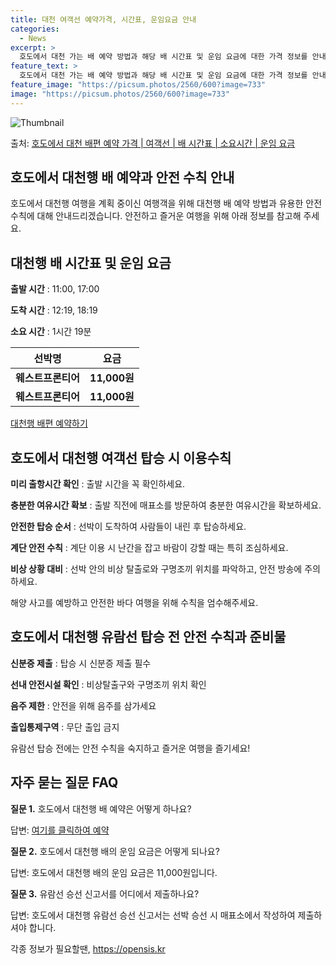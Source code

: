 ```yaml
---
title: 대천 여객선 예약가격, 시간표, 운임요금 안내
categories:
  - News
excerpt: >
  호도에서 대천 가는 배 예약 방법과 해당 배 시간표 및 운임 요금에 대한 가격 정보를 안내 드리겠습니다. 안전하고 재밋는 대천행 여행을 위해 아래 정보 참고하시기 바랍니다. 대천행 배편 예약하기 👈 클릭호도에서 대천행 배 시간표출발 시간도착 시간소요 시간선박명요금11:0012:191시간 19분웨스트프론티어11,000원17:0018:191시간 19분웨스트프론티어11,000원대천행 배편 예약하기 👈 클릭호도에서 대천행 여객선 탑승 시 이용수칙호도에서 대천행 여객선을 이용할 때 꼭 지켜야 할 중요한 수칙을 소개합니다.미리 출항시간 확인: 호도에서 대천행 배 출항시간을 꼭 확인하세요.충분한 여유시간 확보: 선차가 혼잡해질 수 있는 출항 직전에 매표소를 방문하여 충분한 여유시간을 가지세요.안전한 탑승 순서: 선박..
feature_text: >
  호도에서 대천 가는 배 예약 방법과 해당 배 시간표 및 운임 요금에 대한 가격 정보를 안내 드리겠습니다. 안전하고 재밋는 대천행 여행을 위해 아래 정보 참고하시기 바랍니다. 대천행 배편 예약하기 👈 클릭호도에서 대천행 배 시간표출발 시간도착 시간소요 시간선박명요금11:0012:191시간 19분웨스트프론티어11,000원17:0018:191시간 19분웨스트프론티어11,000원대천행 배편 예약하기 👈 클릭호도에서 대천행 여객선 탑승 시 이용수칙호도에서 대천행 여객선을 이용할 때 꼭 지켜야 할 중요한 수칙을 소개합니다.미리 출항시간 확인: 호도에서 대천행 배 출항시간을 꼭 확인하세요.충분한 여유시간 확보: 선차가 혼잡해질 수 있는 출항 직전에 매표소를 방문하여 충분한 여유시간을 가지세요.안전한 탑승 순서: 선박..
feature_image: "https://picsum.photos/2560/600?image=733"
image: "https://picsum.photos/2560/600?image=733"
---
```


![Thumbnail](https://img1.daumcdn.net/thumb/R800x0/?scode=mtistory2&fname=https%3A%2F%2Fblog.kakaocdn.net%2Fdn%2FbG3sa5%2FbtsHBz8qJc9%2FxLKw73y0IkcgB4g1ADuKHK%2Fimg.webp)

<p>출처: <a href="https://opensis.kr/entry/%ED%98%B8%EB%8F%84%EC%97%90%EC%84%9C-%EB%8C%80%EC%B2%9C-%EB%B0%B0%ED%8E%B8-%EC%98%88%EC%95%BD-%EA%B0%80%EA%B2%A9-%EC%97%AC%EA%B0%9D%EC%84%A0-%EB%B0%B0-%EC%8B%9C%EA%B0%84%ED%91%9C-%EC%86%8C%EC%9A%94%EC%8B%9C%EA%B0%84-%EC%9A%B4%EC%9E%84-%EC%9A%94%EA%B8%88" rel="dofollow">호도에서 대천 배편 예약 가격 | 여객선 | 배 시간표 | 소요시간 | 운임 요금</a> </p>

## 호도에서 대천행 배 예약과 안전 수칙 안내

호도에서 대천행 여행을 계획 중이신 여행객을 위해 대천행 배 예약 방법과 유용한 안전 수칙에 대해 안내드리겠습니다. 안전하고 즐거운 여행을
위해 아래 정보를 참고해 주세요.

## 대천행 배 시간표 및 운임 요금

**출발 시간** : 11:00, 17:00

**도착 시간** : 12:19, 18:19

**소요 시간** : 1시간 19분

**선박명** | **요금**  
---|---  
**웨스트프론티어** | **11,000원**  
**웨스트프론티어** | **11,000원**  
  
[대천행 배편 예약하기](https://www.boatreservationlink.com)

## 호도에서 대천행 여객선 탑승 시 이용수칙

**미리 출항시간 확인** : 출발 시간을 꼭 확인하세요.

**충분한 여유시간 확보** : 출발 직전에 매표소를 방문하여 충분한 여유시간을 확보하세요.

**안전한 탑승 순서** : 선박이 도착하여 사람들이 내린 후 탑승하세요.

**계단 안전 수칙** : 계단 이용 시 난간을 잡고 바람이 강할 때는 특히 조심하세요.

**비상 상황 대비** : 선박 안의 비상 탈출로와 구명조끼 위치를 파악하고, 안전 방송에 주의하세요.

해양 사고를 예방하고 안전한 바다 여행을 위해 수칙을 엄수해주세요.

## 호도에서 대천행 유람선 탑승 전 안전 수칙과 준비물

**신분증 제출** : 탑승 시 신분증 제출 필수

**선내 안전시설 확인** : 비상탈출구와 구명조끼 위치 확인

**음주 제한** : 안전을 위해 음주를 삼가세요

**출입통제구역** : 무단 출입 금지

유람선 탑승 전에는 안전 수칙을 숙지하고 즐거운 여행을 즐기세요!

## 자주 묻는 질문 FAQ

**질문 1.** 호도에서 대천행 배 예약은 어떻게 하나요?

답변: [여기를 클릭하여 예약](https://www.boatreservationlink.com)

**질문 2.** 호도에서 대천행 배의 운임 요금은 어떻게 되나요?

답변: 호도에서 대천행 배의 운임 요금은 11,000원입니다.

**질문 3.** 유람선 승선 신고서를 어디에서 제출하나요?

답변: 호도에서 대천행 유람선 승선 신고서는 선박 승선 시 매표소에서 작성하여 제출하셔야 합니다.

 

각종 정보가 필요할땐, <a href="https://opensis.kr" rel="dofollow">https://opensis.kr</a>


